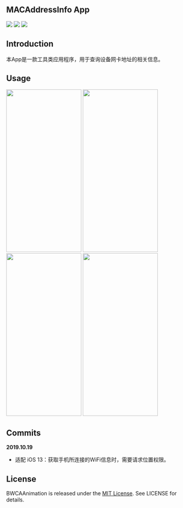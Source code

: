 ## MACAddressInfo App

![](https://img.shields.io/badge/platform-iOS-red.svg) ![](https://img.shields.io/badge/language-Objective--C-orange.svg) ![](https://img.shields.io/badge/license-MIT%20License-brightgreen.svg) 



## Introduction
本App是一款工具类应用程序，用于查询设备网卡地址的相关信息。



## Usage

<img src="https://github.com/wz15011015github/BWCAAnimation/blob/master/CAAnimation/CAAnimation/Resources/CAAnimation_list.png" width="200" height="434">  <img src="https://github.com/wz15011015github/BWCAAnimation/blob/master/CAAnimation/CAAnimation/Resources/CABasicAnimation.gif" width="200" height="434">  <img src="https://github.com/wz15011015github/BWCAAnimation/blob/master/CAAnimation/CAAnimation/Resources/CAAnimationGroup.gif" width="200" height="434">  <img src="https://github.com/wz15011015github/BWCAAnimation/blob/master/CAAnimation/CAAnimation/Resources/CAAnimationHint.gif" width="200" height="434">



## Commits

**2019.10.19**

- 适配 iOS 13：获取手机所连接的WiFi信息时，需要请求位置权限。


## License

BWCAAnimation is released under the [MIT License](https://github.com/wz15011015github/BTStudio/blob/master/License/MITLicense.html). See LICENSE for details.
 
